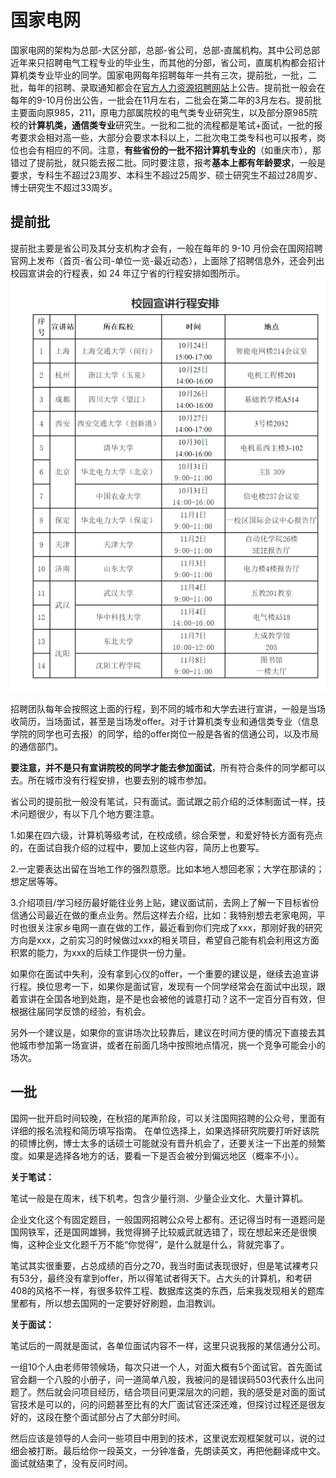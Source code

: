 # 国家电网

国家电网的架构为总部-大区分部，总部-省公司，总部-直属机构。其中公司总部近年来只招聘电气工程专业的毕业生，而其他的分部，省公司，直属机构都会招计算机类专业毕业的同学。国家电网每年招聘每年一共有三次，提前批，一批，二批，每年的招聘、录取通知都会在[官方人力资源招聘网站](https://zhaopin.sgcc.com.cn/sgcchr/static/home.html)上公告。提前批一般会在每年的9-10月份出公告，一批会在11月左右，二批会在第二年的3月左右。提前批主要面向原985，211，原电力部属院校的电气类专业研究生，以及部分原985院校的**计算机类，通信类专业**研究生。一批和二批的流程都是笔试+面试，一批的报考要求会相对高一些，大部分会要求本科以上，二批次电工类专科也可以报考，岗位也会有相应的不同。注意，**有些省份的一批不招计算机专业的**（如重庆市），那错过了提前批，就只能去报二批。同时要注意，报考**基本上都有年龄要求**，一般是要求，专科生不超过23周岁、本科生不超过25周岁、硕士研究生不超过28周岁、博士研究生不超过33周岁。

## 提前批

提前批主要是省公司及其分支机构才会有，一般在每年的 9-10 月份会在国网招聘官网上发布（首页-省公司-单位一览-最近动态），上面除了招聘信息外，还会列出校园宣讲会的行程表，如 24 年辽宁省的行程安排如图所示。
![img](../images/road-show.png)

招聘团队每年会按照这上面的行程，到不同的城市和大学去进行宣讲，一般是当场收简历，当场面试，甚至是当场发offer。对于计算机类专业和通信类专业（信息学院的同学也可去报）的同学，给的offer岗位一般是各省的信通公司，以及市局的通信部门。

**要注意，并不是只有宣讲院校的同学才能去参加面试**，所有符合条件的同学都可以去。所在城市没有行程安排，也要去别的城市参加。

省公司的提前批一般没有笔试，只有面试。面试跟之前介绍的泛体制面试一样，技术问题很少，有以下几个地方要注意。

1.如果在四六级，计算机等级考试，在校成绩，综合荣誉，和爱好特长方面有亮点的，在面试自我介绍的过程中，要加上这些内容，简历上也要写。

2.一定要表达出留在当地工作的强烈意愿。比如本地人想回老家；大学在那读的；想定居等等。

3.介绍项目/学习经历最好能往业务上贴，建议面试前，去网上了解一下目标省份信通公司最近在做的重点业务。然后这样去介绍，比如：我特别想去老家电网，平时也很关注家乡电网一直在做的工作，最近看到你们完成了xxx，那刚好我的研究方向是xxx，之前实习的时候做过xxx的相关项目，希望自己能有机会利用这方面积累的能力，为xxx的后续工作提供一份力量。

如果你在面试中失利，没有拿到心仪的offer，一个重要的建议是，继续去追宣讲行程。换位思考一下，如果你是面试官，发现有一个同学经常会在面试中出现，跟着宣讲在全国各地到处跑，是不是也会被他的诚意打动？这不一定百分百有效，但根据往届同学反馈的经验，有机会。

另外一个建议是，如果你的宣讲场次比较靠后，建议在时间方便的情况下直接去其他城市参加第一场宣讲，或者在前面几场中按照地点情况，挑一个竞争可能会小的场次。

## 一批

国网一批开启时间较晚，在秋招的尾声阶段，可以关注国网招聘的公众号，里面有详细的报名流程和简历填写指南。
在单位选择上，如果选择研究院要打听好该院的硕博比例，博士太多的话硕士可能就没有晋升机会了，还要关注一下出差的频繁度。如果是选择各地方的话，要看一下是否会被分到偏远地区（概率不小）。

**关于笔试：**

笔试一般是在周末，线下机考。包含少量行测、少量企业文化、大量计算机。

企业文化这个有固定题目，一般国网招聘公众号上都有。还记得当时有一道题问是国网铁军，还是国网雄狮，我觉得狮子比较威武就选错了，现在想起来还是很懊悔，这种企业文化题千万不能“你觉得”，是什么就是什么，背就完事了。

笔试其实很重要，占总成绩的百分之70，我当时面试表现很好，但是笔试裸考只有53分，最终没有拿到offer，所以得笔试者得天下。占大头的计算机，和考研408的风格不一样，有很多软件工程、数据库这类的东西，后来我发现相关的题库里都有，所以想去国网的一定要好好刷题，血泪教训。

**关于面试：**

笔试后的一周就是面试，各单位面试内容不一样，这里只说我报的某信通分公司。

一组10个人由老师带领候场，每次只进一个人，对面大概有5个面试官。首先面试官会翻一个八股的小册子，问一道简单八股，我被问的是错误码503代表什么出问题了。然后就会问项目经历，结合项目问更深层次的问题，我的感受是对面的面试官技术是可以的，问的问题甚至比有的大厂面试官还深还难，但探讨过程还是很友好的，这段在整个面试部分占了大部分时间。

然后应该是领导的人会问一些项目中用到的技术，这里说宏观框架就可以，说的过细会被打断。最后给你一段英文，一分钟准备，先朗读英文，再把他翻译成中文。面试就结束了，没有反问时间。
